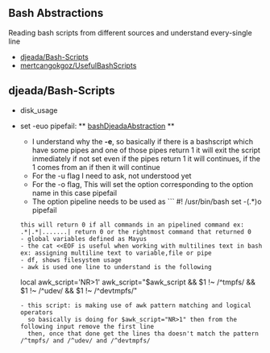 ## Bash Abstractions

Reading bash scripts from different sources and understand every-single line

- [djeada/Bash-Scripts](https://github.com/djeada/Bash-Scripts)
- [mertcangokgoz/UsefulBashScripts](https://github.com/mertcangokgoz/UsefulBashScripts)

## djeada/Bash-Scripts

- disk_usage

- set -euo pipefail: ** [bashDjeadaAbstraction](./bashDjeada.sh) **

    - I understand why the **-e**, so basically if there is a bashscript which
      have some pipes and one of those pipes return 1 it will exit the script
      inmediately if not set even if the pipes return 1 it will continues, if the 1 comes
      from an if then it will continue
    - For the -u flag I need to ask, not understood yet
    - For the -o flag, This will set the option corresponding to the option name in this case pipefail
    - The option pipeline needs to be used as ```
      #! /usr/bin/bash
      set -(.\*)o pipefail

    ```
    this will return 0 if all commands in an pipelined command ex: .*|.*|.......| return 0 or the rightmost command that returned 0
    - global variables defined as Mayus
    - the cat <<EOF is useful when working with multilines text in bash ex: assigning multiline text to variable,file or pipe
    - df, shows filesystem usage
    - awk is used one line to understand is the following
    ```

    local awk_script='NR>1'
    awk_script="$awk_script && \$1 !~ /^tmpfs/ && \$1 !~ /^udev/ && \$1 !~ /^devtmpfs/"

    ```
    - this script: is making use of awk pattern matching and logical operators
      so basically is doing for $awk_script="NR>1" then from the following input remove the first line
      then, once that done get the lines tha doesn't match the pattern /^tmpfs/ and /^udev/ and /^devtmpfs/




    ```
